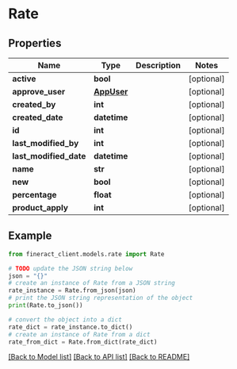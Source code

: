 # Rate


## Properties

Name | Type | Description | Notes
------------ | ------------- | ------------- | -------------
**active** | **bool** |  | [optional] 
**approve_user** | [**AppUser**](AppUser.md) |  | [optional] 
**created_by** | **int** |  | [optional] 
**created_date** | **datetime** |  | [optional] 
**id** | **int** |  | [optional] 
**last_modified_by** | **int** |  | [optional] 
**last_modified_date** | **datetime** |  | [optional] 
**name** | **str** |  | [optional] 
**new** | **bool** |  | [optional] 
**percentage** | **float** |  | [optional] 
**product_apply** | **int** |  | [optional] 

## Example

```python
from fineract_client.models.rate import Rate

# TODO update the JSON string below
json = "{}"
# create an instance of Rate from a JSON string
rate_instance = Rate.from_json(json)
# print the JSON string representation of the object
print(Rate.to_json())

# convert the object into a dict
rate_dict = rate_instance.to_dict()
# create an instance of Rate from a dict
rate_from_dict = Rate.from_dict(rate_dict)
```
[[Back to Model list]](../README.md#documentation-for-models) [[Back to API list]](../README.md#documentation-for-api-endpoints) [[Back to README]](../README.md)


